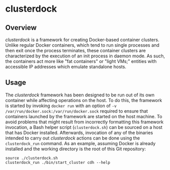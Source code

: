 <!---
  Licensed to the Apache Software Foundation (ASF) under one
  or more contributor license agreements.  See the NOTICE file
  distributed with this work for additional information
  regarding copyright ownership.  The ASF licenses this file
  to you under the Apache License, Version 2.0 (the
  "License"); you may not use this file except in compliance
  with the License.  You may obtain a copy of the License at

    http://www.apache.org/licenses/LICENSE-2.0

  Unless required by applicable law or agreed to in writing,
  software distributed under the License is distributed on an
  "AS IS" BASIS, WITHOUT WARRANTIES OR CONDITIONS OF ANY
  KIND, either express or implied.  See the License for the
  specific language governing permissions and limitations
  under the License.
-->
# clusterdock

## Overview
*clusterdock* is a framework for creating Docker-based container clusters. Unlike regular Docker
containers, which tend to run single processes and then exit once the process terminates, these
container clusters are characterized by the execution of an init process in daemon mode. As such,
the containers act more like "fat containers" or "light VMs;" entities with accessible IP addresses
which emulate standalone hosts.

## Usage
The *clusterdock* framework has been designed to be run out of its own container while affecting
operations on the host. To do this, the framework is started by invoking `docker run` with an option
of `-v /var/run/docker.sock:/var/run/docker.sock` required to ensure that containers launched by the
framework are started on the host machine. To avoid problems that might result from incorrectly
formatting this framework invocation, a Bash helper script (`clusterdock.sh`) can be sourced on a
host that has Docker installed. Afterwards, invocation of any of the binaries intended to carry
out *clusterdock* actions can be done using the `clusterdock_run` command. As an example, assuming
Docker is already installed and the working directory is the root of this Git repository:
```
source ./clusterdock.sh
clusterdock_run ./bin/start_cluster cdh --help
```
